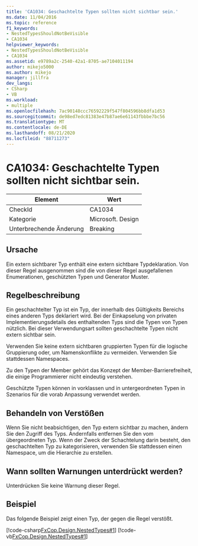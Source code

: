 ```yaml
---
title: 'CA1034: Geschachtelte Typen sollten nicht sichtbar sein.'
ms.date: 11/04/2016
ms.topic: reference
f1_keywords:
- NestedTypesShouldNotBeVisible
- CA1034
helpviewer_keywords:
- NestedTypesShouldNotBeVisible
- CA1034
ms.assetid: e9789a2c-2540-42a1-8705-ae7104011194
author: mikejo5000
ms.author: mikejo
manager: jillfra
dev_langs:
- CSharp
- VB
ms.workload:
- multiple
ms.openlocfilehash: 7ac90148ccc76592229f547f804596bb8dfa1d53
ms.sourcegitcommit: de98ed7edc81383e47b87ae6e61143fbbbe7bc56
ms.translationtype: MT
ms.contentlocale: de-DE
ms.lasthandoff: 08/21/2020
ms.locfileid: "88711273"
---
```

# <a name="ca1034-nested-types-should-not-be-visible"></a>CA1034: Geschachtelte Typen sollten nicht sichtbar sein.

|Element|Wert|
|-|-|
|CheckId|CA1034|
|Kategorie|Microsoft. Design|
|Unterbrechende Änderung|Breaking|

## <a name="cause"></a>Ursache

Ein extern sichtbarer Typ enthält eine extern sichtbare Typdeklaration. Von dieser Regel ausgenommen sind die von dieser Regel ausgefallenen Enumerationen, geschützten Typen und Generator Muster.

## <a name="rule-description"></a>Regelbeschreibung
Ein geschachtelter Typ ist ein Typ, der innerhalb des Gültigkeits Bereichs eines anderen Typs deklariert wird. Bei der Einkapselung von privaten Implementierungsdetails des enthaltenden Typs sind die Typen von Typen nützlich. Bei dieser Verwendungsart sollten geschachtelte Typen nicht extern sichtbar sein.

Verwenden Sie keine extern sichtbaren gruppierten Typen für die logische Gruppierung oder, um Namenskonflikte zu vermeiden. Verwenden Sie stattdessen Namespaces.

Zu den Typen der Member gehört das Konzept der Member-Barrierefreiheit, die einige Programmierer nicht eindeutig verstehen.

Geschützte Typen können in vorklassen und in untergeordneten Typen in Szenarios für die vorab Anpassung verwendet werden.

## <a name="how-to-fix-violations"></a>Behandeln von Verstößen
Wenn Sie nicht beabsichtigen, den Typ extern sichtbar zu machen, ändern Sie den Zugriff des Typs. Andernfalls entfernen Sie den vom übergeordneten Typ. Wenn der Zweck der Schachtelung darin besteht, den geschachtelten Typ zu kategorisieren, verwenden Sie stattdessen einen Namespace, um die Hierarchie zu erstellen.

## <a name="when-to-suppress-warnings"></a>Wann sollten Warnungen unterdrückt werden?
Unterdrücken Sie keine Warnung dieser Regel.

## <a name="example"></a>Beispiel
Das folgende Beispiel zeigt einen Typ, der gegen die Regel verstößt.

[!code-csharp[FxCop.Design.NestedTypes#1](../code-quality/codesnippet/CSharp/ca1034-nested-types-should-not-be-visible_1.cs)]
[!code-vb[FxCop.Design.NestedTypes#1](../code-quality/codesnippet/VisualBasic/ca1034-nested-types-should-not-be-visible_1.vb)]
